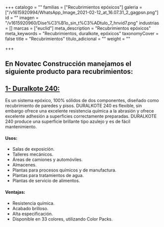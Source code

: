 +++
catalogo = ""
familias = ["Recubrimientos epóxicos"]
galeria = ["/v1615920994/WhatsApp_Image_2021-02-12_at_16.07.31_2_gagpsn.png"]
id = ""
imagen = "/v1615920960/Dise%C3%B1o_sin_t%C3%ADtulo_7_hnvid7.png"
industrias = []
marcas = ["euclid"]
meta_description = "Recubrimientos epóxicos"
meta_keywords = "Recubrimientos, duralkote, epóxicos"
taxonomyCover = false
title = "Recubrimientos"
titulo_adicional = ""
weight = ""

+++
## En Novatec Construcción manejamos el siguiente producto para recubrimientos:

## [**1- Duralkote 240:**](http://www.eucomex.com.mx/portafolio/productos/recubrimientos/industriales/duralkote-240/)

Es un sistema epóxico, 100% sólidos de dos componentes, diseñado como recubrimiento de paredes y pisos. DURALKOTE 240 es flexible, sin embargo ofrece una excelente resistencia química a la abrasión y ofrece excelente adhesión a superficies correctamente preparadas. DURALKOTE 240 produce una superficie brillante tipo azulejo y es de fácil mantenimiento.

#### **Usos:**

* Salas de exposición.
* Talleres mecánicos.
* Áreas de camiones y automóviles.
* Almacenes.
* Plantas para procesos químicos y de manufactura.
* Plantas para tratamientos de agua.
* Plantas de servicio de alimentos.

#### **Ventajas:**

* Resistencia química.
* Acabado brilloso.
* Alta especificación.
* Disponible en 33 colores, utilizando Color Packs.